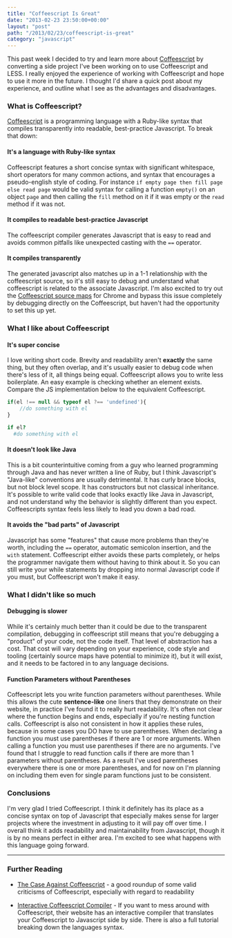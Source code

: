 ```yaml
---
title: "Coffeescript Is Great"
date: "2013-02-23 23:50:00+00:00"
layout: "post"
path: "/2013/02/23/coffeescript-is-great"
category: "javascript"
---
```


This past week I decided to try and learn more about [Coffeescript][coffeescript] by converting a side project I've been working on to use Coffeescript and LESS.  I really enjoyed the experience of working with Coffeescript and hope to use it more in the future. I thought I'd share a quick post about my experience, and outline what I see as the advantages and disadvantages.

### What is Coffeescript?

[Coffeescript][coffeescript] is a programming language with a Ruby-like syntax that compiles transparently into readable, best-practice Javascript.  To break that down:

#### It's a language with Ruby-like syntax
Coffeescript features a short concise syntax with significant whitespace, short operators for many common actions, and syntax that encourages a pseudo-english style of coding.  For instance `if empty page then fill page else read page` would be valid syntax for calling a function `empty()` on an object `page` and then calling the `fill` method on it if it was empty or the `read` method if it was not.

#### It compiles to readable best-practice Javascript
The coffeescript compiler generates Javascript that is easy to read and avoids common pitfalls like unexpected casting with the `==` operator.

#### It compiles transparently
The generated javascript also matches up in a 1-1 relationship with the coffeescript source, so it's still easy to debug and understand what coffeescript is related to the associate Javascript.  I'm also excited to try out the [Coffeescript source maps][sourcemaps] for Chrome and bypass this issue completely by debugging directly on the Coffeescript, but haven't had the opportunity to set this up yet.

### What I like about Coffeescript

#### It's super concise
I love writing short code.  Brevity and readability aren't __exactly__ the same thing, but they often overlap, and it's usually easier to debug code when there's less of it, all things being equal.  Coffeescript allows you to write less boilerplate.  An easy example is checking whether an element exists. Compare the JS implementation below to the equivalent Coffeescript.

```javascript
if(el !== null && typeof el ?== 'undefined'){
    //do something with el
}
```

```coffeescript
if el?
  #do something with el
```

#### It doesn't look like Java

This is a bit counterintuitive coming from a guy who learned programming through Java and has never written a line of Ruby, but I think Javascript's "Java-like" conventions are usually detrimental.  It has curly brace blocks, but not block level scope. It has constructors but not classical inheritance.  It's possible to write valid code that looks exactly like Java in Javascript, and not understand why the behavior is slightly different than you expect.  Coffeescripts syntax feels less likely to lead you down a bad road.

#### It avoids the "bad parts" of Javascript

Javascript has some "features" that cause more problems than they're worth, including the `==` operator, automatic semicolon insertion, and the `with` statement.  Coffeescript either avoids these parts completely, or helps the programmer navigate them without having to think about it.  So you can still write your while statements by dropping into normal Javascript code if you must, but Coffeescript won't make it easy.

### What I didn't like so much

#### Debugging is slower

While it's certainly much better than it could be due to the transparent compilation, debugging in coffeescript still means that you're debugging a "product" of your code, not the code itself.  That level of abstraction has a cost.  That cost will vary depending on your experience, code style and tooling (certainly source maps have potential to minimize it), but it will exist, and it needs to be factored in to any language decisions.

#### Function Parameters without Parentheses

Coffeescript lets you write function parameters without parentheses.  While this allows the cute **sentence-like** one liners that they demonstrate on their website, in practice I've found it to really hurt readability.  It's often not clear where the function begins and ends, especially if you're nesting function calls.  Coffeescript is also not consistent in how it applies these rules, because in some cases you DO have to use parentheses.  When declaring a function you must use parentheses if there are 1 or more arguments.  When calling a function you must use parentheses if there are no arguments.    I've found that I struggle to read function calls if there are more than 1 parameters without parentheses.  As a result I've used parentheses everywhere there is one or more parentheses, and for now on I'm planning on including them even for single param functions just to be consistent.

### Conclusions

I'm very glad I tried Coffeescript.  I think it definitely has its place as a concise syntax on top of Javascript that especially makes sense for larger projects where the investment in adjusting to it will pay off over time.  I overall think it adds readability and maintainability from Javascript, though it is by no means perfect in either area.  I'm excited to see what happens with this language going forward.

---

### Further Reading

- [The Case Against Coffeescript][caseagainst] - a good roundup of some valid criticisms of Coffeescript, especially with regard to readability

- [Interactive Coffeescript Compiler][compiler] - If you want to mess around with Coffeescript, their website has an interactive compiler that translates your Coffeescript to Javascript side by side.  There is also a full tutorial breaking down the languages syntax.


[coffeescript]: http://coffeescript.org/
[sourcemaps]: http://ryanflorence.com/2012/coffeescript-source-maps/
[caseagainst]: http://ryanflorence.com/2011/case-against-coffeescript/
[compiler]: http://coffeescript.org/#try:alert%20%22Hello%20CoffeeScript!%22
